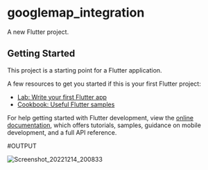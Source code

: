 # googlemap_integration

A new Flutter project.

## Getting Started

This project is a starting point for a Flutter application.

A few resources to get you started if this is your first Flutter project:

- [Lab: Write your first Flutter app](https://docs.flutter.dev/get-started/codelab)
- [Cookbook: Useful Flutter samples](https://docs.flutter.dev/cookbook)

For help getting started with Flutter development, view the
[online documentation](https://docs.flutter.dev/), which offers tutorials,
samples, guidance on mobile development, and a full API reference.


#OUTPUT

![Screenshot_20221214_200833](https://user-images.githubusercontent.com/107807403/207625544-e9644dff-a71d-4392-b57a-c2d77ab68b07.png)
